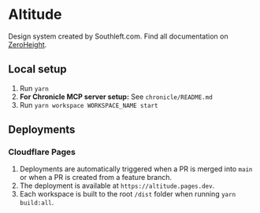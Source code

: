 # Altitude

Design system created by Southleft.com. Find all documentation on [ZeroHeight](https://zeroheight.com/809ab055e).

## Local setup

1. Run `yarn`
2. **For Chronicle MCP server setup:** See `chronicle/README.md`
3. Run `yarn workspace WORKSPACE_NAME start`

## Deployments

### Cloudflare Pages

1. Deployments are automatically triggered when a PR is merged into `main` or when a PR is created from a feature branch.
2. The deployment is available at `https://altitude.pages.dev`.
3. Each workspace is built to the root `/dist` folder when running `yarn build:all`.


